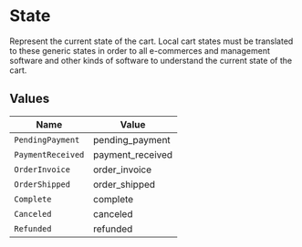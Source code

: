 # State

Represent the current state of the cart. Local cart states must be translated to these generic states in order to all e-commerces and management software and other kinds of software to understand the current state of the cart.


## Values

| Name              | Value             |
| ----------------- | ----------------- |
| `PendingPayment`  | pending_payment   |
| `PaymentReceived` | payment_received  |
| `OrderInvoice`    | order_invoice     |
| `OrderShipped`    | order_shipped     |
| `Complete`        | complete          |
| `Canceled`        | canceled          |
| `Refunded`        | refunded          |